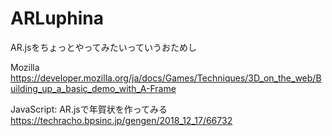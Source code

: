 # ARLuphina  

AR.jsをちょっとやってみたいっていうおためし



Mozilla
https://developer.mozilla.org/ja/docs/Games/Techniques/3D_on_the_web/Building_up_a_basic_demo_with_A-Frame

JavaScript: AR.jsで年賀状を作ってみる
https://techracho.bpsinc.jp/gengen/2018_12_17/66732
